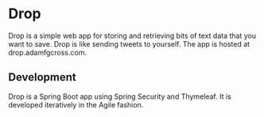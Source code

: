# Drop

Drop is a simple web app for storing and retrieving bits of text data 
that you want to save. Drop is like sending tweets to yourself. The app is
hosted at drop.adamfgcross.com.

## Development

Drop is a Spring Boot app using Spring Security and Thymeleaf. It is developed 
iteratively in the Agile fashion.
